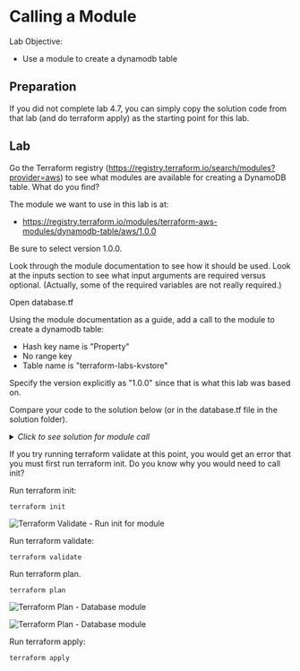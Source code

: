 # Calling a Module

Lab Objective:
- Use a module to create a dynamodb table

## Preparation

If you did not complete lab 4.7, you can simply copy the solution code from that lab (and do terraform apply) as the starting point for this lab.

## Lab

Go the Terraform registry (https://registry.terraform.io/search/modules?provider=aws) to see what modules are available for creating a DynamoDB table.  What do you find?

The module we want to use in this lab is at:

* https://registry.terraform.io/modules/terraform-aws-modules/dynamodb-table/aws/1.0.0

Be sure to select version 1.0.0.

Look through the module documentation to see how it should be used.  Look at the inputs section to see what input arguments are required versus optional. (Actually, some of the required variables are not really required.)

Open database.tf

Using the module documentation as a guide, add a call to the module to create a dynamodb table:
* Hash key name is "Property"
* No range key
* Table name is "terraform-labs-kvstore"

Specify the version explicitly as "1.0.0" since that is what this lab was based on.

Compare your code to the solution below (or in the database.tf file in the solution folder).

<details>

 _<summary>Click to see solution for module call</summary>_

```
module "dynamodb" "lab" {
  source  = "terraform-aws-modules/dynamodb-table/aws"
  version = "1.0.0"

  name     = "terraform-labs-kvstore"
  hash_key = "Property"

  attributes = [
    {
      name = "Property"
      type = "S"
    }
  ]
}
```
</details>

If you try running terraform validate at this point, you would get an error that you must first run terraform init.  Do you know why you would need to call init?

Run terraform init:
```
terraform init
```

![Terraform Validate - Run init for module](./images/tf-plan-init-error.png "Terraform Validate - Run init for module")

Run terraform validate:
```
terraform validate
```

Run terraform plan.
```
terraform plan
```

![Terraform Plan - Database module](./images/tf-plan-db-module1.png "Terraform Plan - Database module")

![Terraform Plan - Database module](./images/tf-plan-db-module2.png "Terraform Plan - Database module")

Run terraform apply:
```
terraform apply
```
